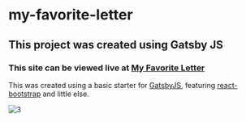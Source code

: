 # my-favorite-letter

## This project was created using Gatsby JS

### This site can be viewed live at [My Favorite Letter](https://www.myfavorite-letter.com)

This was created using a basic starter for [GatsbyJS](https://www.gatsbyjs.org/), featuring [react-bootstrap](https://react-bootstrap.github.io/) and little else.



![3](https://user-images.githubusercontent.com/66976505/142938490-0cf43699-7681-41e7-b2c3-19f98a0d5f04.PNG)

